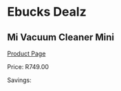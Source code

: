 
# Ebucks Dealz
## Mi Vacuum Cleaner Mini
[Product Page](https://www.ebucks.com/web/shop/productSelected.do?prodId=1156508701&catId=998409624)

Price: R749.00

Savings: 


	